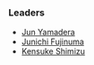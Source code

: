 ### Leaders

* [Jun Yamadera](mailto:jun.yamadera@owasp.org)
* [Junichi Fujinuma](mailto:junichi.fujinuma@owasp.org)
* [Kensuke Shimizu](mailto:kensuke.shimizu@owasp.org)
